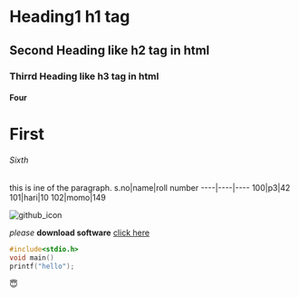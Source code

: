 # Heading1 h1 tag
## Second Heading like h2 tag in html
### Thirrd Heading like h3 tag in html
#### Four
# First
###### Sixth

this is ine of the paragraph.
s.no|name|roll number
----|----|----
100|p3|42
101|hari|10
102|momo|149

![github_icon](https://tse1.mm.bing.net/th?id=OIP.EgSPriuEnAtlIWJV8R_E1QHaGs&pid=Api&P=0&w=170&h=154)

*please* **download software** [click here](https://git-scm.com/)

``` c
#include<stdio.h>
void main()
printf("hello");
```

:innocent:
